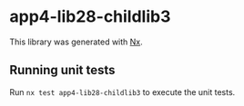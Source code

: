 # app4-lib28-childlib3

This library was generated with [Nx](https://nx.dev).

## Running unit tests

Run `nx test app4-lib28-childlib3` to execute the unit tests.

